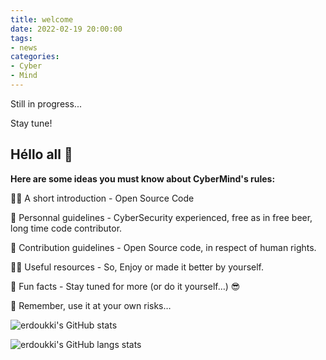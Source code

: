 ```yaml
---
title: welcome
date: 2022-02-19 20:00:00
tags: 
- news
categories: 
- Cyber
- Mind
---
```


Still in progress...

Stay tune!

## Héllo all 👋

**Here are some ideas you must know about CyberMind's rules:**

🙋‍♀️ A short introduction - Open Source Code
<!-- more -->

🌈 Personnal guidelines - CyberSecurity experienced, free as in free beer, long time code contributor.

🌈 Contribution guidelines - Open Source code, in respect of human rights.

👩‍💻 Useful resources - So, Enjoy or made it better by yourself.

🍿 Fun facts - Stay tuned for more (or do it yourself…) :sunglasses:

🧙 Remember, use it at your own risks… 

![erdoukki's GitHub stats](https://github-readme-stats.vercel.app/api?username=erdoukki&count_private=true&show_icons=true&theme=gotham)

![erdoukki's GitHub langs stats](https://github-readme-stats.vercel.app/api/top-langs?username=erdoukki&count_private=true&show_icons=true&theme=gotham)

